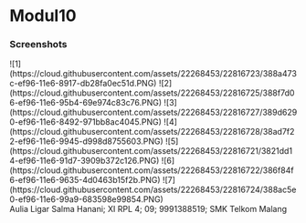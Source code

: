 # Modul10
<h3>Screenshots</h3>
![1](https://cloud.githubusercontent.com/assets/22268453/22816723/388a473c-ef96-11e6-8917-db28fa0ec51d.PNG)
![2](https://cloud.githubusercontent.com/assets/22268453/22816725/388f7d06-ef96-11e6-95b4-69e974c83c76.PNG)
![3](https://cloud.githubusercontent.com/assets/22268453/22816727/389d6290-ef96-11e6-8492-971bb8ac4045.PNG)
![4](https://cloud.githubusercontent.com/assets/22268453/22816728/38ad7f22-ef96-11e6-9945-d998d8755603.PNG)
![5](https://cloud.githubusercontent.com/assets/22268453/22816721/3821dd14-ef96-11e6-91d7-3909b372c126.PNG)
![6](https://cloud.githubusercontent.com/assets/22268453/22816722/386f84f6-ef96-11e6-9635-4d0463b15f2b.PNG)
![7](https://cloud.githubusercontent.com/assets/22268453/22816724/388ac5e0-ef96-11e6-99a9-683598e99854.PNG)<br>
Aulia Ligar Salma Hanani; XI RPL 4; 09; 9991388519; SMK Telkom Malang
